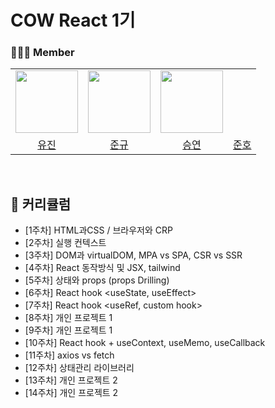 # COW React 1기

### 👩‍👧‍👦 Member

<center>
<table  width="100%">
  <tr>
    <td  align="center">
      <img  src="https://avatars.githubusercontent.com/u/98771235?v=4"  width="100px;"  alt=""/>
    </td>
    <td  align="center">
      <img  src="https://avatars.githubusercontent.com/u/112809788?v=4"  width="100px;"  alt=""/>
    </td>
    <td  align="center">
      <img  src="https://avatars.githubusercontent.com/u/127816010?v=4"  width="100px;"  alt=""/>
    </td>
  </tr>
  <tr>
    <td align="center">
        <a href="https://github.com/ujinsimSS">
            <div>유진</div>
        </a>
    </td>
    <td align="center">
        <a href="https://github.com/JunnKyuu">
            <div>준규</div>
        </a>
    </td>
    <td align="center">
        <a href="https://github.com/qwer0114">
            <div>승연</div>
        </a>
    </td>
    <td align="center">
        <a href="https://github.com/swgvenghy">
            <div>준호</div>
        </a>
    </td>
  </tr>
</table>
</center>

<br>

## 📖 커리큘럼

- [1주차] HTML과CSS / 브라우저와 CRP
- [2주차] 실행 컨텍스트
- [3주차] DOM과 virtualDOM, MPA vs SPA, CSR vs SSR
- [4주차] React 동작방식 및 JSX, tailwind
- [5주차] 상태와 props (props Drilling)
- [6주차] React hook <useState, useEffect>
- [7주차] React hook <useRef, custom hook>
- [8주차] 개인 프로젝트 1
- [9주차] 개인 프로젝트 1
- [10주차] React hook + useContext, useMemo, useCallback
- [11주차] axios vs fetch
- [12주차] 상태관리 라이브러리
- [13주차] 개인 프로젝트 2
- [14주차] 개인 프로젝트 2
